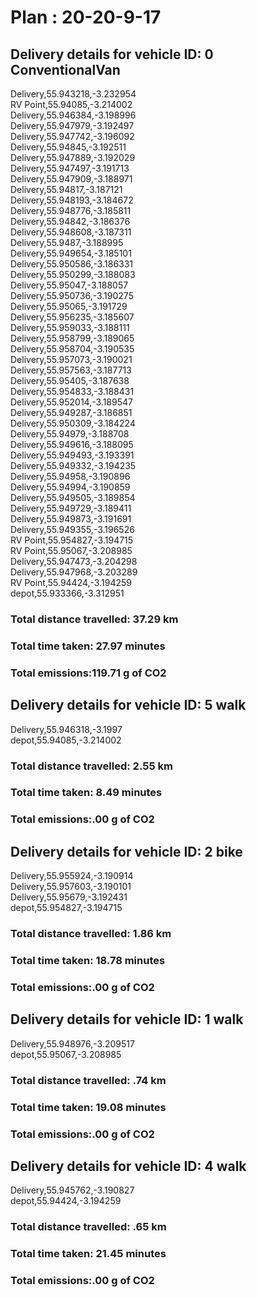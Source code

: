# Plan : 20-20-9-17
## Delivery details for vehicle ID: 0 ConventionalVan 
Delivery,55.943218,-3.232954<br>RV Point,55.94085,-3.214002<br>Delivery,55.946384,-3.198996<br>Delivery,55.947979,-3.192497<br>Delivery,55.947742,-3.196092<br>Delivery,55.94845,-3.192511<br>Delivery,55.947889,-3.192029<br>Delivery,55.947497,-3.191713<br>Delivery,55.947909,-3.188971<br>Delivery,55.94817,-3.187121<br>Delivery,55.948193,-3.184672<br>Delivery,55.948776,-3.185811<br>Delivery,55.94842,-3.186376<br>Delivery,55.948608,-3.187311<br>Delivery,55.9487,-3.188995<br>Delivery,55.949654,-3.185101<br>Delivery,55.950586,-3.186331<br>Delivery,55.950299,-3.188083<br>Delivery,55.95047,-3.188057<br>Delivery,55.950736,-3.190275<br>Delivery,55.95065,-3.191729<br>Delivery,55.956235,-3.185607<br>Delivery,55.959033,-3.188111<br>Delivery,55.958799,-3.189065<br>Delivery,55.958704,-3.190535<br>Delivery,55.957073,-3.190021<br>Delivery,55.957563,-3.187713<br>Delivery,55.95405,-3.187638<br>Delivery,55.954833,-3.188431<br>Delivery,55.952014,-3.189547<br>Delivery,55.949287,-3.186851<br>Delivery,55.950309,-3.184224<br>Delivery,55.94979,-3.188708<br>Delivery,55.949616,-3.188095<br>Delivery,55.949493,-3.193391<br>Delivery,55.949332,-3.194235<br>Delivery,55.94958,-3.190896<br>Delivery,55.94994,-3.190859<br>Delivery,55.949505,-3.189854<br>Delivery,55.949729,-3.189411<br>Delivery,55.949873,-3.191691<br>Delivery,55.949355,-3.196526<br>RV Point,55.954827,-3.194715<br>RV Point,55.95067,-3.208985<br>Delivery,55.947473,-3.204298<br>Delivery,55.947968,-3.203289<br>RV Point,55.94424,-3.194259<br>depot,55.933366,-3.312951<br>
### Total distance travelled: 37.29 km 
### Total time taken: 27.97 minutes 
### Total emissions:119.71 g of CO2
## Delivery details for vehicle ID: 5 walk 
Delivery,55.946318,-3.1997<br>depot,55.94085,-3.214002<br>
### Total distance travelled: 2.55 km 
### Total time taken: 8.49 minutes 
### Total emissions:.00 g of CO2
## Delivery details for vehicle ID: 2 bike 
Delivery,55.955924,-3.190914<br>Delivery,55.957603,-3.190101<br>Delivery,55.95679,-3.192431<br>depot,55.954827,-3.194715<br>
### Total distance travelled: 1.86 km 
### Total time taken: 18.78 minutes 
### Total emissions:.00 g of CO2
## Delivery details for vehicle ID: 1 walk 
Delivery,55.948976,-3.209517<br>depot,55.95067,-3.208985<br>
### Total distance travelled: .74 km 
### Total time taken: 19.08 minutes 
### Total emissions:.00 g of CO2
## Delivery details for vehicle ID: 4 walk 
Delivery,55.945762,-3.190827<br>depot,55.94424,-3.194259<br>
### Total distance travelled: .65 km 
### Total time taken: 21.45 minutes 
### Total emissions:.00 g of CO2
